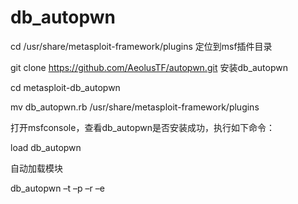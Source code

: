 # db_autopwn

cd /usr/share/metasploit-framework/plugins   定位到msf插件目录

git clone https://github.com/AeolusTF/autopwn.git  安装db_autopwn

cd metasploit-db_autopwn

mv db_autopwn.rb /usr/share/metasploit-framework/plugins

打开msfconsole，查看db_autopwn是否安装成功，执行如下命令：

load db_autopwn

自动加载模块

db_autopwn –t –p –r –e

